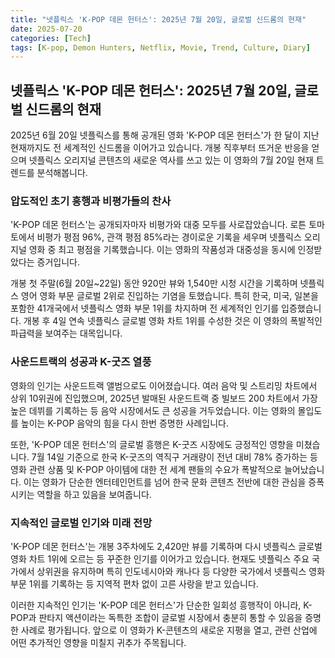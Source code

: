 ```yaml
---
title: "넷플릭스 'K-POP 데몬 헌터스': 2025년 7월 20일, 글로벌 신드롬의 현재"
date: 2025-07-20
categories: [Tech]
tags: [K-pop, Demon Hunters, Netflix, Movie, Trend, Culture, Diary]
---
```


## 넷플릭스 'K-POP 데몬 헌터스': 2025년 7월 20일, 글로벌 신드롬의 현재

2025년 6월 20일 넷플릭스를 통해 공개된 영화 'K-POP 데몬 헌터스'가 한 달이 지난 현재까지도 전 세계적인 신드롬을 이어가고 있습니다. 개봉 직후부터 뜨거운 반응을 얻으며 넷플릭스 오리지널 콘텐츠의 새로운 역사를 쓰고 있는 이 영화의 7월 20일 현재 트렌드를 분석해봅니다.

### 압도적인 초기 흥행과 비평가들의 찬사

'K-POP 데몬 헌터스'는 공개되자마자 비평가와 대중 모두를 사로잡았습니다. 로튼 토마토에서 비평가 평점 96%, 관객 평점 85%라는 경이로운 기록을 세우며 넷플릭스 오리지널 영화 중 최고 평점을 기록했습니다. 이는 영화의 작품성과 대중성을 동시에 인정받았다는 증거입니다.

개봉 첫 주말(6월 20일~22일) 동안 920만 뷰와 1,540만 시청 시간을 기록하며 넷플릭스 영어 영화 부문 글로벌 2위로 진입하는 기염을 토했습니다. 특히 한국, 미국, 일본을 포함한 41개국에서 넷플릭스 영화 부문 1위를 차지하며 전 세계적인 인기를 입증했습니다. 개봉 후 4일 연속 넷플릭스 글로벌 영화 차트 1위를 수성한 것은 이 영화의 폭발적인 파급력을 보여주는 대목입니다.

### 사운드트랙의 성공과 K-굿즈 열풍

영화의 인기는 사운드트랙 앨범으로도 이어졌습니다. 여러 음악 및 스트리밍 차트에서 상위 10위권에 진입했으며, 2025년 발매된 사운드트랙 중 빌보드 200 차트에서 가장 높은 데뷔를 기록하는 등 음악 시장에서도 큰 성공을 거두었습니다. 이는 영화의 몰입도를 높이는 K-POP 음악의 힘을 다시 한번 증명한 사례입니다.

또한, 'K-POP 데몬 헌터스'의 글로벌 흥행은 K-굿즈 시장에도 긍정적인 영향을 미쳤습니다. 7월 14일 기준으로 한국 K-굿즈의 역직구 거래량이 전년 대비 78% 증가하는 등 영화 관련 상품 및 K-POP 아이템에 대한 전 세계 팬들의 수요가 폭발적으로 늘어났습니다. 이는 영화가 단순한 엔터테인먼트를 넘어 한국 문화 콘텐츠 전반에 대한 관심을 증폭시키는 역할을 하고 있음을 보여줍니다.

### 지속적인 글로벌 인기와 미래 전망

'K-POP 데몬 헌터스'는 개봉 3주차에도 2,420만 뷰를 기록하며 다시 넷플릭스 글로벌 영화 차트 1위에 오르는 등 꾸준한 인기를 이어가고 있습니다. 현재도 넷플릭스 주요 국가에서 상위권을 유지하며 특히 인도네시아와 캐나다 등 다양한 국가에서 넷플릭스 영화 부문 1위를 기록하는 등 지역적 편차 없이 고른 사랑을 받고 있습니다.

이러한 지속적인 인기는 'K-POP 데몬 헌터스'가 단순한 일회성 흥행작이 아니라, K-POP과 판타지 액션이라는 독특한 조합이 글로벌 시장에서 충분히 통할 수 있음을 증명한 사례로 평가됩니다. 앞으로 이 영화가 K-콘텐츠의 새로운 지평을 열고, 관련 산업에 어떤 추가적인 영향을 미칠지 귀추가 주목됩니다.
